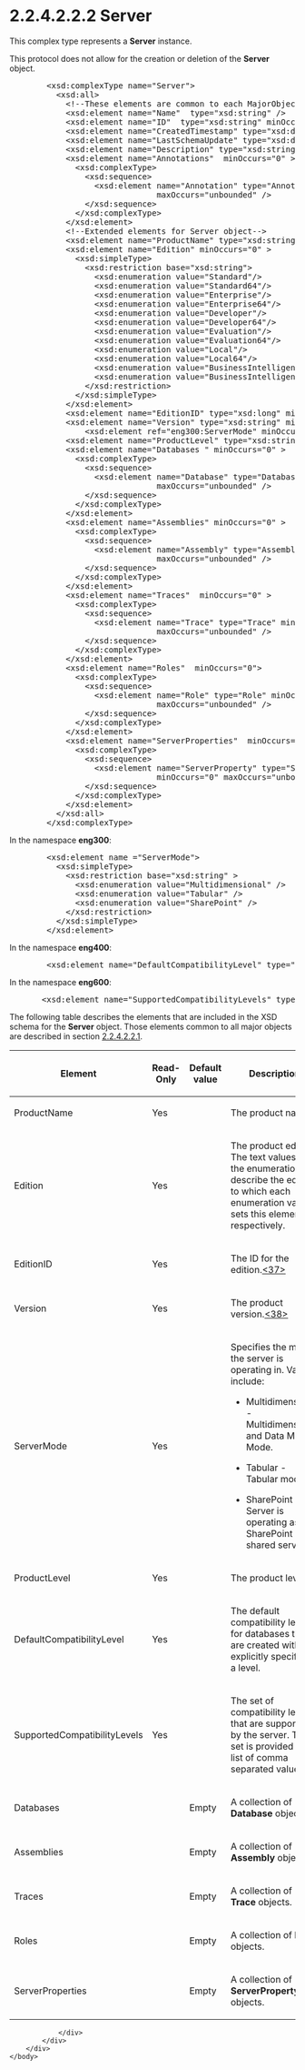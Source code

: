 <html dir="LTR" xmlns:mshelp="http://msdn.microsoft.com/mshelp" xmlns:ddue="http://ddue.schemas.microsoft.com/authoring/2003/5" xmlns:xlink="http://www.w3.org/1999/xlink" xmlns:tool="http://www.microsoft.com/tooltip">
    <head>
        <meta http-equiv="Content-Type" content="text/html; CHARSET=utf-8"></meta>
        <meta name="save" content="history"></meta>
        <title>2.2.4.2.2.2 Server</title>
        <xml>
            <mshelp:toctitle title="2.2.4.2.2.2 Server"></mshelp:toctitle>
            <mshelp:rltitle title="[MS-SSAS]: Server"></mshelp:rltitle>
            <mshelp:keyword index="A" term="a7901027-0dd4-4056-9b76-193884ce2816"></mshelp:keyword>
            <mshelp:attr name="DCSext.ContentType" value="open specification"></mshelp:attr>
            <mshelp:attr name="AssetID" value="a7901027-0dd4-4056-9b76-193884ce2816"></mshelp:attr>
            <mshelp:attr name="TopicType" value="kbRef"></mshelp:attr>
            <mshelp:attr name="DCSext.Title" value="[MS-SSAS]: Server" />
        </xml>
    </head>
    <body>
        <div id="header">
            <h1 class="heading">2.2.4.2.2.2 Server</h1>
        </div>
        <div id="mainSection">
            <div id="mainBody">
                <div id="allHistory" class="saveHistory"></div>
                <div id="sectionSection0" class="section" name="collapseableSection">
                    

<p>This complex type represents a <b>Server</b> instance.</p>

<p>This protocol does not allow for the creation or deletion of
the <b>Server</b> object.</p>

<dl>
<dd>
<div><pre>   &lt;xsd:complexType name=&quot;Server&quot;&gt;
     &lt;xsd:all&gt;
       &lt;!--These elements are common to each MajorObject--&gt;
       &lt;xsd:element name=&quot;Name&quot;  type=&quot;xsd:string&quot; /&gt;
       &lt;xsd:element name=&quot;ID&quot;  type=&quot;xsd:string&quot; minOccurs=&quot;0&quot; /&gt;
       &lt;xsd:element name=&quot;CreatedTimestamp&quot; type=&quot;xsd:dateTime&quot; minOccurs=&quot;0&quot; /&gt;
       &lt;xsd:element name=&quot;LastSchemaUpdate&quot; type=&quot;xsd:dateTime&quot; minOccurs=&quot;0&quot; /&gt;
       &lt;xsd:element name=&quot;Description&quot; type=&quot;xsd:string&quot; minOccurs=&quot;0&quot; /&gt;
       &lt;xsd:element name=&quot;Annotations&quot;  minOccurs=&quot;0&quot; &gt;
         &lt;xsd:complexType&gt;
           &lt;xsd:sequence&gt;
             &lt;xsd:element name=&quot;Annotation&quot; type=&quot;Annotation&quot; minOccurs=&quot;0&quot;
                          maxOccurs=&quot;unbounded&quot; /&gt;
           &lt;/xsd:sequence&gt;
         &lt;/xsd:complexType&gt;
       &lt;/xsd:element&gt;
       &lt;!--Extended elements for Server object--&gt;
       &lt;xsd:element name=&quot;ProductName&quot; type=&quot;xsd:string&quot; minOccurs=&quot;0&quot; /&gt;
       &lt;xsd:element name=&quot;Edition&quot; minOccurs=&quot;0&quot; &gt;
         &lt;xsd:simpleType&gt;
           &lt;xsd:restriction base=&quot;xsd:string&quot;&gt;
             &lt;xsd:enumeration value=&quot;Standard&quot;/&gt;
             &lt;xsd:enumeration value=&quot;Standard64&quot;/&gt;
             &lt;xsd:enumeration value=&quot;Enterprise&quot;/&gt;
             &lt;xsd:enumeration value=&quot;Enterprise64&quot;/&gt;
             &lt;xsd:enumeration value=&quot;Developer&quot;/&gt;
             &lt;xsd:enumeration value=&quot;Developer64&quot;/&gt;
             &lt;xsd:enumeration value=&quot;Evaluation&quot;/&gt;
             &lt;xsd:enumeration value=&quot;Evaluation64&quot;/&gt;
             &lt;xsd:enumeration value=&quot;Local&quot;/&gt;
             &lt;xsd:enumeration value=&quot;Local64&quot;/&gt;
             &lt;xsd:enumeration value=&quot;BusinessIntelligence&quot;/&gt;
             &lt;xsd:enumeration value=&quot;BusinessIntelligence64&quot;/&gt;
           &lt;/xsd:restriction&gt;
         &lt;/xsd:simpleType&gt;
       &lt;/xsd:element&gt;
       &lt;xsd:element name=&quot;EditionID&quot; type=&quot;xsd:long&quot; minOccurs=&quot;0&quot; /&gt;
       &lt;xsd:element name=&quot;Version&quot; type=&quot;xsd:string&quot; minOccurs=&quot;0&quot; /&gt;
           &lt;xsd:element ref=&quot;eng300:ServerMode&quot; minOccurs=&quot;0&quot; /&gt;
       &lt;xsd:element name=&quot;ProductLevel&quot; type=&quot;xsd:string&quot; minOccurs=&quot;0&quot; /&gt;
       &lt;xsd:element name=&quot;Databases &quot; minOccurs=&quot;0&quot; &gt;
         &lt;xsd:complexType&gt;
           &lt;xsd:sequence&gt;
             &lt;xsd:element name=&quot;Database&quot; type=&quot;Database&quot; minOccurs=&quot;0&quot;
                          maxOccurs=&quot;unbounded&quot; /&gt;
           &lt;/xsd:sequence&gt;
         &lt;/xsd:complexType&gt;
       &lt;/xsd:element&gt;
       &lt;xsd:element name=&quot;Assemblies&quot; minOccurs=&quot;0&quot; &gt;
         &lt;xsd:complexType&gt;
           &lt;xsd:sequence&gt;
             &lt;xsd:element name=&quot;Assembly&quot; type=&quot;Assembly&quot; minOccurs=&quot;0&quot;
                          maxOccurs=&quot;unbounded&quot; /&gt;
           &lt;/xsd:sequence&gt;
         &lt;/xsd:complexType&gt;
       &lt;/xsd:element&gt;
       &lt;xsd:element name=&quot;Traces&quot;  minOccurs=&quot;0&quot; &gt;
         &lt;xsd:complexType&gt;
           &lt;xsd:sequence&gt;
             &lt;xsd:element name=&quot;Trace&quot; type=&quot;Trace&quot; minOccurs=&quot;0&quot;
                          maxOccurs=&quot;unbounded&quot; /&gt;
           &lt;/xsd:sequence&gt;
         &lt;/xsd:complexType&gt;
       &lt;/xsd:element&gt;
       &lt;xsd:element name=&quot;Roles&quot;  minOccurs=&quot;0&quot;&gt;
         &lt;xsd:complexType&gt;
           &lt;xsd:sequence&gt;
             &lt;xsd:element name=&quot;Role&quot; type=&quot;Role&quot; minOccurs=&quot;0&quot;
                          maxOccurs=&quot;unbounded&quot; /&gt;
           &lt;/xsd:sequence&gt;
         &lt;/xsd:complexType&gt;
       &lt;/xsd:element&gt;
       &lt;xsd:element name=&quot;ServerProperties&quot;  minOccurs=&quot;0&quot; &gt;
         &lt;xsd:complexType&gt;
           &lt;xsd:sequence&gt;
             &lt;xsd:element name=&quot;ServerProperty&quot; type=&quot;ServerProperty&quot;
                          minOccurs=&quot;0&quot; maxOccurs=&quot;unbounded&quot; /&gt;
           &lt;/xsd:sequence&gt;
         &lt;/xsd:complexType&gt;
       &lt;/xsd:element&gt;
     &lt;/xsd:all&gt;
   &lt;/xsd:complexType&gt;
</pre></div>
</dd></dl>

<p>In the namespace <b>eng300</b>:</p>

<dl>
<dd>
<div><pre>   &lt;xsd:element name =&quot;ServerMode&quot;&gt;
     &lt;xsd:simpleType&gt;
       &lt;xsd:restriction base=&quot;xsd:string&quot; &gt;
         &lt;xsd:enumeration value=&quot;Multidimensional&quot; /&gt;
         &lt;xsd:enumeration value=&quot;Tabular&quot; /&gt;
         &lt;xsd:enumeration value=&quot;SharePoint&quot; /&gt;
       &lt;/xsd:restriction&gt;
     &lt;/xsd:simpleType&gt;
   &lt;/xsd:element&gt;
</pre></div>
</dd></dl>

<p>In the namespace <b>eng400</b>:</p>

<dl>
<dd>
<div><pre>   &lt;xsd:element name=&quot;DefaultCompatibilityLevel&quot; type=&quot;xsd:long&quot; minOccurs=&quot;0&quot; /&gt;
</pre></div>
</dd></dl>

<p>In the namespace <b>eng600</b>:</p>

<dl>
<dd>
<div><pre>  &lt;xsd:element name=&quot;SupportedCompatibilityLevels&quot; type=&quot;xsd:string&quot; minOccurs=&quot;0&quot; /&gt;
</pre></div>
</dd></dl>

<p>The following table describes the elements that are included
in the XSD schema for the <b>Server</b> object. Those elements common to all
major objects are described in section <a href="b38dcecd-e3a9-4c61-bd35-a7a426ca794e.html">2.2.4.2.2.1</a>.</p>

<table>
 <thead>
  <tr>
   <th>
   <p>Element</p>
   </th>
   <th>
   <p>Read-Only</p>
   </th>
   <th>
   <p>Default value</p>
   </th>
   <th>
   <p>Description</p>
   </th>
  </tr>
 </thead>
 <tr>
  <td>
  <p>ProductName</p>
  </td>
  <td>
  <p>Yes</p>
  </td>
  <td>
  <p> </p>
  </td>
  <td>
  <p>The product name.</p>
  </td>
 </tr>
 <tr>
  <td>
  <p>Edition</p>
  </td>
  <td>
  <p>Yes</p>
  </td>
  <td>
  <p> </p>
  </td>
  <td>
  <p>The product edition. The text values of the
  enumeration describe the edition to which each enumeration value sets this
  element, respectively.</p>
  </td>
 </tr>
 <tr>
  <td>
  <p>EditionID</p>
  </td>
  <td>
  <p>Yes</p>
  </td>
  <td>
  <p> </p>
  </td>
  <td>
  <p>The ID for the edition.<a id="Appendix_A_Target_37"></a><a href="b9ac4859-2662-44ca-b131-9addd8b953dc.html#Appendix_A_37" aria-label="Product behavior note 37">&lt;37&gt;</a> </p>
  </td>
 </tr>
 <tr>
  <td>
  <p>Version</p>
  </td>
  <td>
  <p>Yes</p>
  </td>
  <td>
  <p> </p>
  </td>
  <td>
  <p>The product version.<a id="Appendix_A_Target_38"></a><a href="b9ac4859-2662-44ca-b131-9addd8b953dc.html#Appendix_A_38" aria-label="Product behavior note 38">&lt;38&gt;</a> </p>
  </td>
 </tr>
 <tr>
  <td>
  <p>ServerMode</p>
  </td>
  <td>
  <p>Yes</p>
  </td>
  <td>
  <p> </p>
  </td>
  <td>
  <p>Specifies the mode the server is operating in. Values
  include:</p>
  <ul><li><p><span><span>  
  </span></span><span>Multidimensional -
  Multidimensional and Data Mining Mode.</span></p>
  </li><li><p><span><span>  
  </span></span><span>Tabular - Tabular mode.</span></p>
  </li><li><p><span><span>  
  </span></span><span>SharePoint - Server is operating
  as a SharePoint shared service.</span></p>
  </li></ul></td>
 </tr>
 <tr>
  <td>
  <p>ProductLevel</p>
  </td>
  <td>
  <p>Yes</p>
  </td>
  <td>
  <p> </p>
  </td>
  <td>
  <p>The product level.</p>
  </td>
 </tr>
 <tr>
  <td>
  <p>DefaultCompatibilityLevel</p>
  </td>
  <td>
  <p>Yes</p>
  </td>
  <td>
  <p> </p>
  </td>
  <td>
  <p>The default compatibility level for databases that are
  created without explicitly specifying a level.</p>
  </td>
 </tr>
 <tr>
  <td>
  <p>SupportedCompatibilityLevels</p>
  </td>
  <td>
  <p>Yes</p>
  </td>
  <td>
  <p> </p>
  </td>
  <td>
  <p>The set of compatibility levels that are supported by
  the server. This set is provided as a list of comma separated values.</p>
  </td>
 </tr>
 <tr>
  <td>
  <p>Databases</p>
  </td>
  <td>
  <p> </p>
  </td>
  <td>
  <p>Empty</p>
  </td>
  <td>
  <p>A collection of <b>Database</b> objects.</p>
  </td>
 </tr>
 <tr>
  <td>
  <p>Assemblies</p>
  </td>
  <td>
  <p> </p>
  </td>
  <td>
  <p>Empty</p>
  </td>
  <td>
  <p>A collection of <b>Assembly</b> objects.</p>
  </td>
 </tr>
 <tr>
  <td>
  <p>Traces</p>
  </td>
  <td>
  <p> </p>
  </td>
  <td>
  <p>Empty</p>
  </td>
  <td>
  <p>A collection of <b>Trace</b> objects.</p>
  </td>
 </tr>
 <tr>
  <td>
  <p>Roles</p>
  </td>
  <td>
  <p> </p>
  </td>
  <td>
  <p>Empty</p>
  </td>
  <td>
  <p>A collection of <b>Role</b> objects.</p>
  </td>
 </tr>
 <tr>
  <td>
  <p>ServerProperties</p>
  </td>
  <td>
  <p> </p>
  </td>
  <td>
  <p>Empty</p>
  </td>
  <td>
  <p>A collection of <b>ServerProperty</b> objects.</p>
  </td>
 </tr>
</table>

<p> </p>


                </div>
            </div>
        </div>
    </body>
</html>